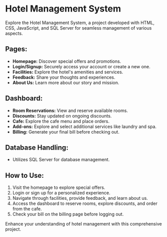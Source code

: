 # Hotel Management System

Explore the Hotel Management System, a project developed with HTML, CSS, JavaScript, and SQL Server for seamless management of various aspects.

## Pages:

- **Homepage:** Discover special offers and promotions.
- **Login/Signup:** Securely access your account or create a new one.
- **Facilities:** Explore the hotel's amenities and services.
- **Feedback:** Share your thoughts and experiences.
- **About Us:** Learn more about our story and mission.

## Dashboard:

- **Room Reservations:** View and reserve available rooms.
- **Discounts:** Stay updated on ongoing discounts.
- **Cafe:** Explore the cafe menu and place orders.
- **Add-ons:** Explore and select additional services like laundry and spa.
- **Billing:** Generate your final bill before checking out.

## Database Handling:

- Utilizes SQL Server for database management.

## How to Use:

1. Visit the homepage to explore special offers.
2. Login or sign up for a personalized experience.
3. Navigate through facilities, provide feedback, and learn about us.
4. Access the dashboard to reserve rooms, explore discounts, and order from the cafe.
5. Check your bill on the billing page before logging out.

Enhance your understanding of hotel management with this comprehensive project.
